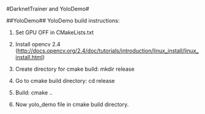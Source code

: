 #DarknetTrainer and YoloDemo#

##YoloDemo##
YoloDemo build instructions:

1. Set GPU OFF in CMakeLists.txt

2. Install opencv 2.4 (http://docs.opencv.org/2.4/doc/tutorials/introduction/linux_install/linux_install.html)

3. Create directory for cmake build: mkdir release

4. Go to cmake build directory: cd release

5. Build: cmake ..

6. Now yolo_demo file in cmake build directory.
